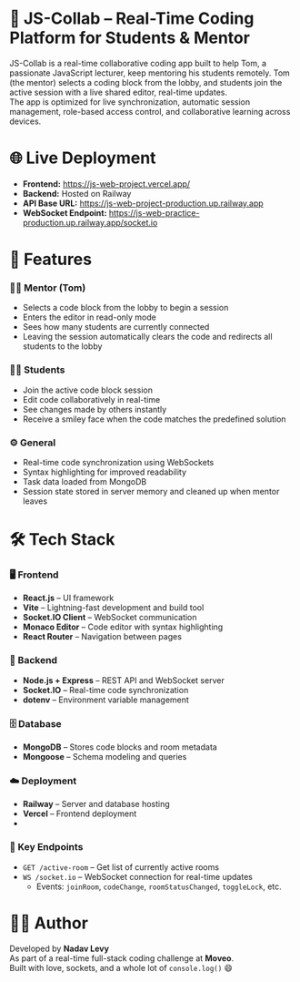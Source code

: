 # 🎯 JS-Collab – Real-Time Coding Platform for Students & Mentor

JS-Collab is a real-time collaborative coding app built to help Tom, a passionate JavaScript lecturer,
keep mentoring his students remotely.
Tom (the mentor) selects a coding block from the lobby, and students join the active session with a live shared editor, real-time updates.  
The app is optimized for live synchronization, automatic session management, role-based access control, and collaborative learning across devices.


# 🌐 Live Deployment

- **Frontend:**  https://js-web-project.vercel.app/
- **Backend:** Hosted on Railway  
- **API Base URL:** https://js-web-project-production.up.railway.app  
- **WebSocket Endpoint:** https://js-web-practice-production.up.railway.app/socket.io


# 🧩 Features

### 👨‍🏫 Mentor (Tom)
- Selects a code block from the lobby to begin a session
- Enters the editor in read-only mode
- Sees how many students are currently connected
- Leaving the session automatically clears the code and redirects all students to the lobby

### 🧑‍🎓 Students
- Join the active code block session
- Edit code collaboratively in real-time
- See changes made by others instantly
- Receive a smiley face when the code matches the predefined solution

### ⚙️ General
- Real-time code synchronization using WebSockets
- Syntax highlighting for improved readability
- Task data loaded from MongoDB
- Session state stored in server memory and cleaned up when mentor leaves


# 🛠️ Tech Stack

### 🖥️ Frontend
- **React.js** – UI framework
- **Vite** – Lightning-fast development and build tool
- **Socket.IO Client** – WebSocket communication
- **Monaco Editor** – Code editor with syntax highlighting
- **React Router** – Navigation between pages

### 🔧 Backend
- **Node.js + Express** – REST API and WebSocket server
- **Socket.IO** – Real-time code synchronization
- **dotenv** – Environment variable management

### 🗄️ Database
- **MongoDB** – Stores code blocks and room metadata
- **Mongoose** – Schema modeling and queries

### ☁️ Deployment
- **Railway** – Server and database hosting
- **Vercel** – Frontend deployment
- 
### 📡 Key Endpoints

- `GET /active-room` – Get list of currently active rooms  
- `WS /socket.io` – WebSocket connection for real-time updates  
  - Events: `joinRoom`, `codeChange`, `roomStatusChanged`, `toggleLock`, etc.

# 👨‍💻 **Author**

Developed by **Nadav Levy**  
As part of a real-time full-stack coding challenge at **Moveo**.  
Built with love, sockets, and a whole lot of `console.log()` 😄
